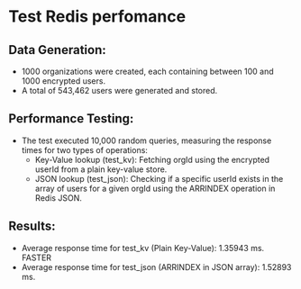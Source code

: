 # Test Redis perfomance 

## Data Generation:
- 1000 organizations were created, each containing between 100 and 1000 encrypted users.
- A total of 543,462 users were generated and stored.


## Performance Testing:
- The test executed 10,000 random queries, measuring the response times for two types of operations:
    - Key-Value lookup (test_kv): Fetching orgId using the encrypted userId from a plain key-value store.
    - JSON lookup (test_json): Checking if a specific userId exists in the array of users for a given orgId using the ARRINDEX operation in Redis JSON.

## Results:
- Average response time for test_kv (Plain Key-Value):
1.35943 ms. FASTER
- Average response time for test_json (ARRINDEX in JSON array): 
1.52893 ms.

